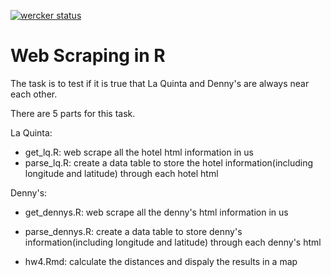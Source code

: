 [![wercker status](https://app.wercker.com/status/ca405b9736f6923d04f8b98972ddb4cc/s/master "wercker status")](https://app.wercker.com/project/byKey/ca405b9736f6923d04f8b98972ddb4cc)
# Web Scraping in R

The task is to test if it is true that La Quinta and Denny's are always near each other.

There are 5 parts for this task.

La Quinta:
- get_lq.R: web scrape all the hotel html information in us
- parse_lq.R: create a data table to store the hotel information(including longitude and latitude) through each hotel html

Denny's:
- get_dennys.R: web scrape all the denny's html information in us
- parse_dennys.R: create a data table to store denny's information(including longitude and latitude) through each denny's html


- hw4.Rmd: calculate the distances and dispaly the results in a map 

